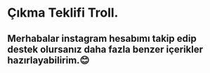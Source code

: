 # Çıkma Teklifi Troll.

## Merhabalar instagram hesabımı takip edip destek olursanız daha fazla benzer içerikler hazırlayabilirim.😊
